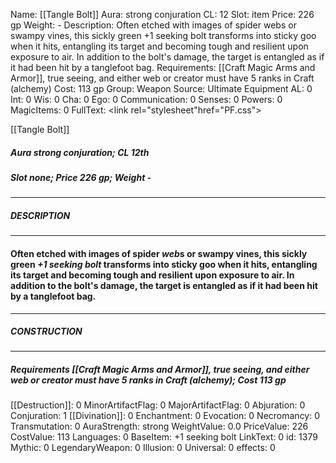 Name: [[Tangle Bolt]]
Aura: strong conjuration
CL: 12
Slot: item
Price: 226 gp
Weight: -
Description: Often etched with images of spider webs or swampy vines, this sickly green +1 seeking bolt transforms into sticky goo when it hits, entangling its target and becoming tough and resilient upon exposure to air. In addition to the bolt's damage, the target is entangled as if it had been hit by a tanglefoot bag.
Requirements: [[Craft Magic Arms and Armor]], true seeing, and either web or creator must have 5 ranks in Craft (alchemy)
Cost: 113 gp
Group: Weapon
Source: Ultimate Equipment
AL: 0
Int: 0
Wis: 0
Cha: 0
Ego: 0
Communication: 0
Senses: 0
Powers: 0
MagicItems: 0
FullText: <link rel="stylesheet"href="PF.css"><div class="heading"><p class="alignleft">[[Tangle Bolt]]</p><div style="clear: both;"></div></div><div><h5><b>Aura </b>strong conjuration; <b>CL </b>12th</h5><h5><b>Slot </b>none; <b>Price </b>226 gp; <b>Weight </b>-</h5></div><hr/><div><h5><b>DESCRIPTION</b></h5></div><hr/><div><h4><p>Often etched with images of spider <i>web</i>s or swampy vines, this sickly green <i>+1 seeking bolt</i> transforms into sticky goo when it hits, entangling its target and becoming tough and resilient upon exposure to air. In addition to the bolt's damage, the target is entangled as if it had been hit by a tanglefoot bag.</p></h4></div><hr/><div><h5><b>CONSTRUCTION</b></h5></div><hr/><div><h5><b>Requirements </b>[[Craft Magic Arms and Armor]], <i>true seeing</i>, and either web or creator must have 5 ranks in Craft (alchemy); <b>Cost </b>113 gp</h5></div>
[[Destruction]]: 0
MinorArtifactFlag: 0
MajorArtifactFlag: 0
Abjuration: 0
Conjuration: 1
[[Divination]]: 0
Enchantment: 0
Evocation: 0
Necromancy: 0
Transmutation: 0
AuraStrength: strong
WeightValue: 0.0
PriceValue: 226
CostValue: 113
Languages: 0
BaseItem: +1 seeking bolt
LinkText: 0
id: 1379
Mythic: 0
LegendaryWeapon: 0
Illusion: 0
Universal: 0
effects: 0
